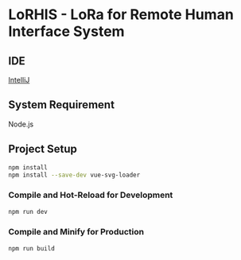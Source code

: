 # LoRHIS - LoRa for Remote Human Interface System

## IDE
[IntelliJ]([https://code.visualstudio.com/](https://www.jetbrains.com/idea/))

## System Requirement
Node.js

## Project Setup

```sh
npm install
npm install --save-dev vue-svg-loader
```

### Compile and Hot-Reload for Development

```sh
npm run dev
```

### Compile and Minify for Production

```sh
npm run build
```

